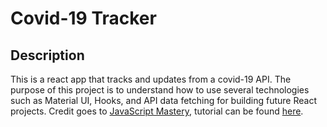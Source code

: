 

# Covid-19 Tracker


## Description
This is a react app that tracks and updates from a covid-19 API. The purpose of this project is to understand how to use several technologies such as Material UI, Hooks, and API data fetching
for building future React projects. Credit goes to [JavaScript Mastery](https://github.com/adrianhajdin), tutorial can be found [here](https://www.youtube.com/watch?v=khJlrj3Y6Ls&t=2193s).
